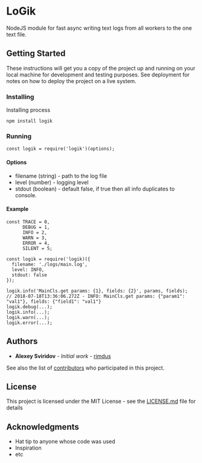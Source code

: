 # LoGik

NodeJS module for fast async writing text logs from all workers to the one text file.

## Getting Started

These instructions will get you a copy of the project up and running on your local machine for development and testing purposes. See deployment for notes on how to deploy the project on a live system.


### Installing

Installing process

```
npm install logik
```
### Running
```
const logik = require('logik')(options);
```
#### Options

* filename (string) - path to the log file
* level (number) - logging level 
* stdout (boolean) - default false, if true then all info duplicates to console.


#### Example
```
const TRACE = 0,
      DEBUG = 1,
      INFO = 2,
      WARN = 3,
      ERROR = 4,
      SILENT = 5;
    
const logik = require('logik)({
  filename: './logs/main.log',
  level: INFO,
  stdout: false
});

logik.info('MainCls.get params: {1}, fields: {2}', params, fields);
// 2018-07-18T13:36:06.272Z - INFO: MainCls.get params: {"param1": "val1"}, fields: {"field1": "val1"}
logik.debug(...);
logik.info(...);
logik.warn(...);
logik.error(...);
```

## Authors

* **Alexey Sviridov** - *Initial work* - [rimdus](https://github.com/rimdus)

See also the list of [contributors](https://github.com/your/project/contributors) who participated in this project.

## License

This project is licensed under the MIT License - see the [LICENSE.md](LICENSE.md) file for details

## Acknowledgments

* Hat tip to anyone whose code was used
* Inspiration
* etc
